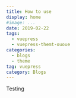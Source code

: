 ```yaml
---
title: How to use
display: home
#image: ...
date: 2019-02-22
tags:
  - vuepress
  - vuepress-themt-ououe
categories:
  - blogs
  - theme
tag: vuepress
category: Blogs
---
```

Testing 